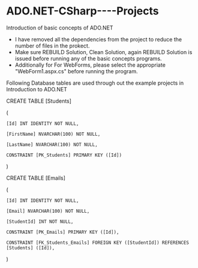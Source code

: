 # ADO.NET-CSharp----Projects
Introduction of basic concepts of ADO.NET
- I have removed all the dependencies from the project to reduce the number of files in the prokect.
- Make sure REBUILD Solution, Clean Solution, again REBUILD Solution is issued before running any of the basic concepts programs.
- Additionally for For WebForms, please select the appropriate "WebForm1.aspx.cs" before running the program.


Following Database tables are used through out the example projects in Introduction to ADO.NET

CREATE TABLE [Students]

(

	[Id] INT IDENTITY NOT NULL,
	
	[FirstName] NVARCHAR(100) NOT NULL,
	
	[LastName] NVARCHAR(100) NOT NULL,
	
	CONSTRAINT [PK_Students] PRIMARY KEY ([Id])
	
)



CREATE TABLE [Emails]

(

	[Id] INT IDENTITY NOT NULL,
	
	[Email] NVARCHAR(100) NOT NULL,
	
	[StudentId] INT NOT NULL,
	
	CONSTRAINT [PK_Emails] PRIMARY KEY ([Id]),
	
	CONSTRAINT [FK_Students_Emails] FOREIGN KEY ([StudentId]) REFERENCES [Students] ([Id]),
	
)

